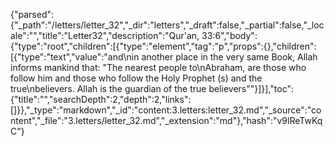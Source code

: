 {"parsed":{"_path":"/letters/letter_32","_dir":"letters","_draft":false,"_partial":false,"_locale":"","title":"Letter32","description":"Qur'an, 33:6","body":{"type":"root","children":[{"type":"element","tag":"p","props":{},"children":[{"type":"text","value":"and\nin another place in the very same Book, Allah informs mankind that: \"The nearest people to\nAbraham, are those who follow him and those who follow the Holy Prophet (s) and the true\nbelievers. Allah is the guardian of the true believers\""}]}],"toc":{"title":"","searchDepth":2,"depth":2,"links":[]}},"_type":"markdown","_id":"content:3.letters:letter_32.md","_source":"content","_file":"3.letters/letter_32.md","_extension":"md"},"hash":"v9lReTwKqC"}
